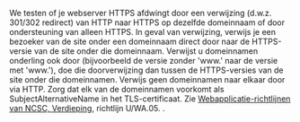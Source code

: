 We testen of je webserver HTTPS afdwingt door een verwijzing (d.w.z. 301/302 redirect) van HTTP naar HTTPS op dezelfde domeinnaam of door ondersteuning van alleen HTTPS. In geval van verwijzing, verwijs je een bezoeker van de site onder een domeinnaam direct door naar de HTTPS-versie van de site onder die domeinnaam. Verwijst u domeinnamen onderling ook door (bijvoorbeeld de versie zonder 'www.' naar de versie met 'www.'), doe die doorverwijzing dan tussen de HTTPS-versies van de site onder die domeinnamen. Verwijs geen domeinnamen naar elkaar door via HTTP. Zorg dat elk van de domeinnamen voorkomt als SubjectAlternativeName in het TLS-certificaat. Zie [Webapplicatie-richtlijnen van NCSC, Verdieping](https://www.ncsc.nl/actueel/whitepapers/ict-beveiligingsrichtlijnen-voor-webapplicaties.html), richtlijn U/WA.05.
.
